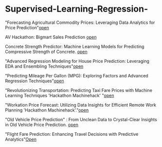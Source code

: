 # Supervised-Learning-Regression-

"Forecasting Agricultural Commodity Prices: Leveraging Data Analytics for Price Prediction"[open](https://github.com/Harsh-Baghel001/Supervised-Learning-Regression-/blob/main/Agriculture%20Commodity%20Price%20Prediction.ipynb)

AV Hackathon: Bigmart Sales Prediction [open](https://github.com/Harsh-Baghel001/Supervised-Learning-Regression-/blob/main/Big%20Mart%20Sales%20Prediction.ipynb)

Concrete Strength Predictor: Machine Learning Models for Predicting Compressive Strength of Concrete. [open](https://github.com/Harsh-Baghel001/Supervised-Learning-Regression-/blob/main/Compressive%20Strength%20of%20Cement%20.ipynb)

"Advanced Regression Modeling for House Price Prediction: Leveraging EDA and Ensembling Techniques"[open](https://github.com/Harsh-Baghel001/Supervised-Learning-Regression-/blob/main/House%20Price%20Prediction.ipynb)

"Predicting Mileage Per Gallon (MPG): Exploring Factors and Advanced Regression Techniques"[open](https://github.com/Harsh-Baghel001/Supervised-Learning-Regression-/blob/main/MPG%20.ipynb)

"Revolutionizing Transportation: Predicting Taxi Fare Prices with Machine Learning Techniques 'Hackathon Machinehack' "[open](https://github.com/Harsh-Baghel001/Supervised-Learning-Regression-/blob/main/Taxi-Fare-Prediction.ipynb)

"Workation Price Forecast: Utilizing Data Insights for Efficient Remote Work Planning 'Hackathon Machinehack'."[open](https://github.com/Harsh-Baghel001/Supervised-Learning-Regression-/blob/main/Workation%20Price%20Prediction.ipynb)

"Old Vehicle Price Prediction" : From Unclean Data to Crystal-Clear Insights in Old Vehicle Price Prediction. [open](https://github.com/Harsh-Baghel001/Supervised-Learning-Regression-/blob/main/Vehical%20Price%20Prediction.ipynb)

"Flight Fare Prediction: Enhancing Travel Decisions with Predictive Analytics"[Open](https://github.com/Harsh-Baghel001/Supervised-Learning-Regression-/blob/main/Flight%20Ticket%20Price%20Prediction.ipynb)
